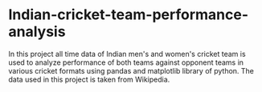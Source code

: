 # Indian-cricket-team-performance-analysis
In this project all time data of Indian men's and women's cricket team is used to analyze performance of both teams against opponent teams in various cricket formats using pandas and matplotlib library of python. The data used in this project is taken from Wikipedia. 
